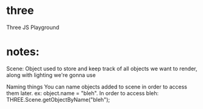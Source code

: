 # three
Three JS Playground

# notes:
Scene:
	Object used to store and keep track of all objects we want to render, along with lighting we're gonna use

Naming things
	You can name objects added to scene in order to access them later. ex: object.name = "bleh". In order to access bleh: THREE.Scene.getObjectByName("bleh");